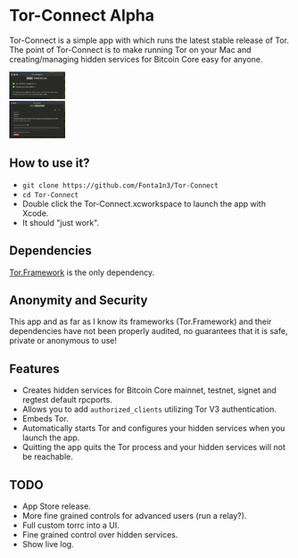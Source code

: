 #  Tor-Connect Alpha

Tor-Connect is a simple app with which runs the latest stable release of Tor.
The point of Tor-Connect is to make running Tor on your Mac and creating/managing 
hidden services for Bitcoin Core easy for anyone. 

<img src="./Tor-Connect/Images/torconnect_status.png" alt="" width="100"/>
<br>
<img src="./Tor-Connect/Images/torconnect_hs.png" alt="" width="100"/>

## How to use it?
- `git clone https://github.com/Fonta1n3/Tor-Connect`
- `cd Tor-Connect`
- Double click the Tor-Connect.xcworkspace to launch the app with Xcode.
- It should "just work".

## Dependencies
[Tor.Framework](https://github.com/iCepa/Tor.framework) is the only dependency.

## Anonymity and Security
This app and as far as I know its frameworks (Tor.Framework) and their dependencies 
have not been properly audited, no guarantees that it is safe, private or anonymous to use!

## Features
- Creates hidden services for Bitcoin Core mainnet, testnet, signet and regtest default rpcports.
- Allows you to add `authorized_clients` utilizing Tor V3 authentication.
- Embeds Tor.
- Automatically starts Tor and configures your hidden services when you launch the app.
- Quitting the app quits the Tor process and your hidden services will not be reachable.

## TODO
- App Store release.
- More fine grained controls for advanced users (run a relay?).
- Full custom torrc into a UI.
- Fine grained control over hidden services.
- Show live log.

